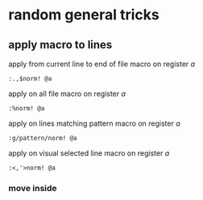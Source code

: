 # random general tricks

## apply macro to lines

apply from current line to end of file macro on register _a_
```vimscript
:.,$norm! @a
```

apply on all file macro on register _a_
```vimscript
:%norm! @a
```

apply on lines matching pattern macro on register _a_
```vimscript
:g/pattern/norm! @a
```

apply on visual selected line macro on register _a_
```vimscript
:<,'>norm! @a
```


### move inside
